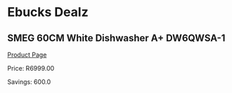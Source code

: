 
# Ebucks Dealz
## SMEG 60CM White Dishwasher A+ DW6QWSA-1
[Product Page](https://www.ebucks.com/web/shop/productSelected.do?prodId=894797417&catId=1196429345)

Price: R6999.00

Savings: 600.0


	